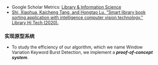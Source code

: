 * Google Scholar Metrics: [Library & Information Science](https://scholar.google.com/citations?view_op=top_venues&hl=en&vq=soc_libraryinformationscience)
* [Shi, Xiaohua, Kaicheng Tang, and Hongtao Lu. "Smart library book sorting application with intelligence computer vision technology." Library Hi Tech (2020).](https://www.emerald.com/insight/content/doi/10.1108/LHT-10-2019-0211/full/html)


### 实现原型系统
* To study the efficiency of our algorithm, which we name Window Variation Keyword Burst Detection, we implement a ***proof-of-concept system***.

